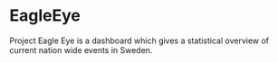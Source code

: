 # EagleEye
Project Eagle Eye is a dashboard which gives a statistical overview of current nation wide events in Sweden.
